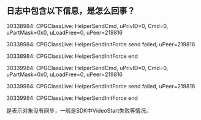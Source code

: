 ## 日志中包含以下信息，是怎么回事？

30338984: CPGClassLive: HelperSendCmd, uPrivID=0, Cmd=0, uPartMask=0x0, uLoadFree=0, uPeer=219816

30338984: CPGClassLive: HelperSendInitForce send failed, uPeer=219816

30338984: CPGClassLive: HelperSendInitForce end

30339984: CPGClassLive: HelperSendCmd, uPrivID=0, Cmd=0, uPartMask=0x0, uLoadFree=0, uPeer=219816

30339984: CPGClassLive: HelperSendInitForce send failed, uPeer=219816

30339984: CPGClassLive: HelperSendInitForce end

是表示对象没有同步，一般是SDK中VideoStart失败等情况。
